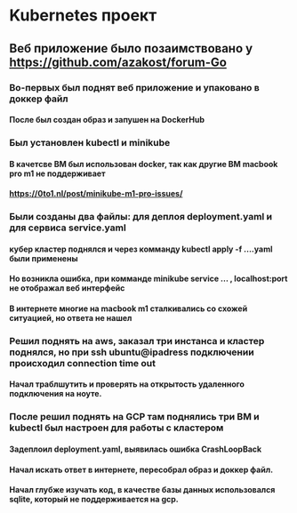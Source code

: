 # Kubernetes проект

## Веб приложение было позаимствовано у  https://github.com/azakost/forum-Go
### Во-первых был поднят веб приложение и упаковано в доккер файл
#### После был создан образ и запушен на DockerHub
### Был установлен kubectl и minikube
#### В качетсве ВМ был использован docker, так как другие ВМ macbook pro m1 не поддерживает
#### https://0to1.nl/post/minikube-m1-pro-issues/
### Были созданы два файлы: для деплоя deployment.yaml и для сервиса service.yaml
#### кубер кластер поднялся и через комманду kubectl apply -f ....yaml были применены
#### Но возникла ошибка, при комманде minikube service ... , localhost:port не отображал веб интерфейс
#### В интернете многие на macbook m1 сталкивались со схожей ситуацией, но ответа не нашел
### Решил поднять на aws, заказал три инстанса и кластер поднялся, но при ssh ubuntu@ipadress подключении происходил connection time out
#### Начал траблшутить и проверять на открытость удаленного подключения на ноуте.
### После решил поднять на GCP там поднялись три ВМ и kubectl был настроен для работы с кластером
#### Задеплоил deployment.yaml, выявилась ошибка CrashLoopBack
#### Начал искать ответ в интернете, пересобрал образ и доккер файл.
#### Начал глубже изучать код, в качестве базы данных использовался sqlite, который не поддерживается на gcp.
